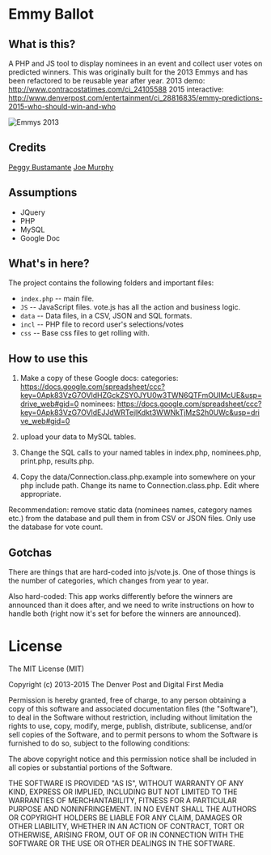 Emmy Ballot 
========================

What is this?
-------------

A PHP and JS tool to display nominees in an event and collect user votes on predicted winners. This was originally built for the 2013 Emmys and has been refactored to be reusable year after year.
2013 demo: http://www.contracostatimes.com/ci_24105588
2015 interactive: http://www.denverpost.com/entertainment/ci_28816835/emmy-predictions-2015-who-should-win-and-who

![Emmys 2013](screenshots/emmys13.png)

Credits
---------
[Peggy Bustamante](https://www.github.com/peggybustamante)
[Joe Murphy](https://www.github.com/freejoe76)


Assumptions
-----------

* JQuery
* PHP
* MySQL
* Google Doc


What's in here?
---------------

The project contains the following folders and important files:

* ``index.php`` -- main file.
* ``JS`` -- JavaScript files. vote.js has all the action and business logic.
* ``data`` -- Data files, in a CSV, JSON and SQL formats.
* ``incl`` -- PHP file to record user's selections/votes
* ``css`` -- Base css files to get rolling with.

How to use this
----------------

1. Make a copy of these Google docs:
	categories: https://docs.google.com/spreadsheet/ccc?key=0Apk83VzG7OVldHZGckZSY0JYU0w3TWN6QTFmOUlMcUE&usp=drive_web#gid=0
	nominees: https://docs.google.com/spreadsheet/ccc?key=0Apk83VzG7OVldEJJdWRTejlKdkt3WWNkTjMzS2h0UWc&usp=drive_web#gid=0
	
2. upload your data to MySQL tables.
3. Change the SQL calls to your named tables in index.php, nominees.php, print.php, results.php.
4. Copy the data/Connection.class.php.example into somewhere on your php include path. Change its name to Connection.class.php. Edit where appropriate.

Recommendation: remove static data (nominees names, category names etc.) from the database and pull them in from CSV or JSON files. Only use the database for vote count.

## Gotchas

There are things that are hard-coded into js/vote.js. One of those things is the number of categories, which changes from year to year.

Also hard-coded: This app works differently before the winners are announced than it does after, and we need to write instructions on how to handle both (right now it's set for before the winners are announced).

# License

The MIT License (MIT)

Copyright (c) 2013-2015 The Denver Post and Digital First Media

Permission is hereby granted, free of charge, to any person obtaining a copy
of this software and associated documentation files (the "Software"), to deal
in the Software without restriction, including without limitation the rights
to use, copy, modify, merge, publish, distribute, sublicense, and/or sell
copies of the Software, and to permit persons to whom the Software is
furnished to do so, subject to the following conditions:

The above copyright notice and this permission notice shall be included in all
copies or substantial portions of the Software.

THE SOFTWARE IS PROVIDED "AS IS", WITHOUT WARRANTY OF ANY KIND, EXPRESS OR
IMPLIED, INCLUDING BUT NOT LIMITED TO THE WARRANTIES OF MERCHANTABILITY,
FITNESS FOR A PARTICULAR PURPOSE AND NONINFRINGEMENT. IN NO EVENT SHALL THE
AUTHORS OR COPYRIGHT HOLDERS BE LIABLE FOR ANY CLAIM, DAMAGES OR OTHER
LIABILITY, WHETHER IN AN ACTION OF CONTRACT, TORT OR OTHERWISE, ARISING FROM,
OUT OF OR IN CONNECTION WITH THE SOFTWARE OR THE USE OR OTHER DEALINGS IN THE
SOFTWARE.
